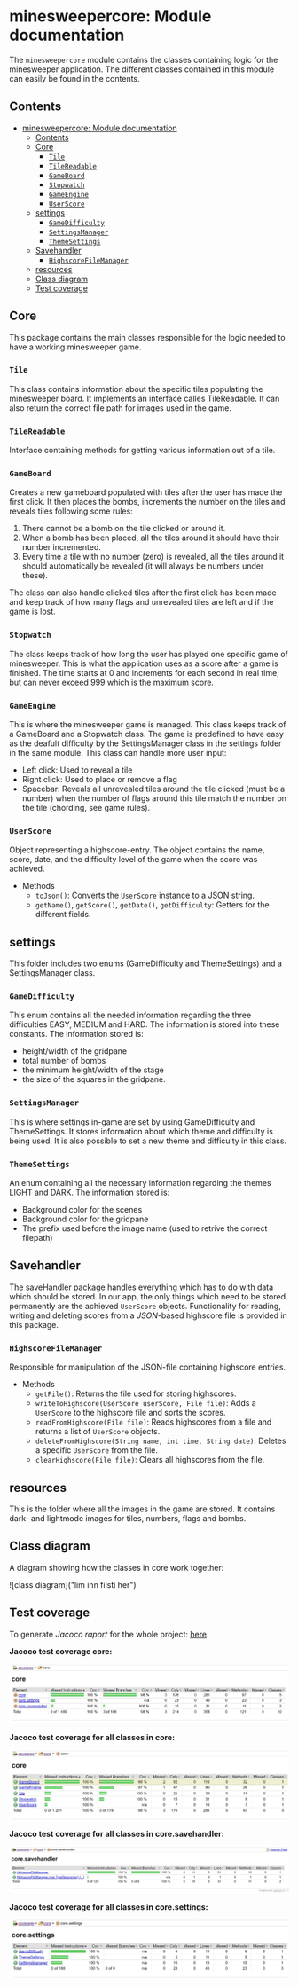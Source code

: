 # minesweepercore: Module documentation

The `minesweepercore` module contains the classes containing logic for the minesweeper application. The different classes contained in this module can easily be found in the contents.

## Contents

- [minesweepercore: Module documentation](#minesweepercore-module-documentation)
  - [Contents](#contents)
  - [Core](#core)
    - [`Tile`](#tile)
    - [`TileReadable`](#tilereadable)
    - [`GameBoard`](#gameboard)
    - [`Stopwatch`](#stopwatch)
    - [`GameEngine`](#gameengine)
    - [`UserScore`](#userscore)
  - [settings](#settings)
    - [`GameDifficulty`](#gamedifficulty)
    - [`SettingsManager`](#settingsmanager)
    - [`ThemeSettings`](#themesettings)
  - [Savehandler](#savehandler)
    - [`HighscoreFileManager`](#highscorefilemanager)
  - [resources](#resources)
  - [Class diagram](#class-diagram)
  - [Test coverage](#test-coverage)

## Core

This package contains the main classes responsible for the logic needed to have a working minesweeper game.

### `Tile`

This class contains information about the specific tiles populating the minesweeper board. It implements an interface calles TileReadable. It can also return the correct file path for images used in the game.

### `TileReadable`

Interface containing methods for getting various information out of a tile.

### `GameBoard`

Creates a new gameboard populated with tiles after the user has made the first click. It then places the bombs, increments the number on the tiles and reveals tiles following some rules:

1. There cannot be a bomb on the tile clicked or around it.
2. When a bomb has been placed, all the tiles around it should have their number incremented.
3. Every time a tile with no number (zero) is revealed, all the tiles around it should automatically be revealed (it will always be numbers under these).

The class can also handle clicked tiles after the first click has been made and keep track of how many flags and unrevealed tiles are left and if the game is lost.

### `Stopwatch`

The class keeps track of how long the user has played one specific game of minesweeper. This is what the application uses as a score after a game is finished. The time starts at 0 and increments for each second in real time, but can never exceed 999 which is the maximum score.

### `GameEngine`

This is where the minesweeper game is managed. This class keeps track of a GameBoard and a Stopwatch class. The game is predefined to have easy as the deafult difficulty by the SettingsManager class in the settings folder in the same module. This class can handle more user input:

- Left click: Used to reveal a tile
- Right click: Used to place or remove a flag
- Spacebar: Reveals all unrevealed tiles around the tile clicked (must be a number) when the number of flags around this tile match the number on the tile (chording, see game rules).

### `UserScore`

Object representing a highscore-entry. The object contains the name, score, date, and the difficulty level of the game when the score was achieved.

- Methods
  - `toJson()`: Converts the `UserScore` instance to a JSON string.
  - `getName()`, `getScore()`, `getDate()`, `getDifficulty`: Getters for the different fields.

## settings

This folder includes two enums (GameDifficulty and ThemeSettings) and a SettingsManager class.

### `GameDifficulty`

This enum contains all the needed information regarding the three difficulties EASY, MEDIUM and HARD. The information is stored into these constants. The information stored is:

- height/width of the gridpane
- total number of bombs
- the minimum height/width of the stage
- the size of the squares in the gridpane.

### `SettingsManager`

This is where settings in-game are set by using GameDifficulty and ThemeSettings. It stores information about which theme and difficulty is being used. It is also possible to set a new theme and difficulty in this class.

### `ThemeSettings`

An enum containing all the necessary information regarding the themes LIGHT and DARK. The information stored is:

- Background color for the scenes
- Background color for the gridpane
- The prefix used before the image name (used to retrive the correct filepath)

## Savehandler

The saveHandler package handles everything which has to do with data which should be stored. In our app, the only things which need to be stored permanently are the achieved `UserScore` objects.
Functionality for reading, writing and deleting scores from a _JSON_-based highscore file is provided in this package.

### `HighscoreFileManager`

Responsible for manipulation of the JSON-file containing highscore entries.

- Methods
  - `getFile()`: Returns the file used for storing highscores.
  - `writeToHighscore(UserScore userScore, File file)`: Adds a `UserScore` to the highscore file and sorts the scores.
  - `readFromHighscore(File file)`: Reads highscores from a file and returns a list of `UserScore` objects.
  - `deleteFromHighscore(String name, int time, String date)`: Deletes a specific `UserScore` from the file.
  - `clearHighscore(File file)`: Clears all highscores from the file.

## resources

This is the folder where all the images in the game are stored. It contains dark- and lightmode images for tiles, numbers, flags and bombs.

## Class diagram

A diagram showing how the classes in core work together:

![class diagram]("lim inn filsti her")

## Test coverage

To generate _Jacoco raport_ for the whole project: [here](../coverage/README.md#generate-coverage-raport-🧪).

**Jacoco test coverage core:**

![core report](../../pictures/jacoco_reports/core-report.jpg)

**Jacoco test coverage for all classes in core:**

![core report classes](../../pictures/jacoco_reports/core_core-report-classes.jpg)

**Jacoco test coverage for all classes in core.savehandler:**

![core.savehandler report classes](../../pictures/jacoco_reports/core_savehandler-report-classes.jpg)

**Jacoco test coverage for all classes in core.settings:**

![core.settings report classes](../../pictures/jacoco_reports/core_settings-report-classes.jpg)
